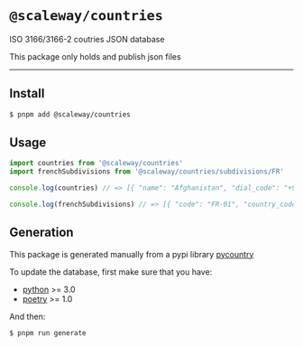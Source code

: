# `@scaleway/countries`

ISO 3166/3166-2 coutries JSON database

This package only holds and publish json files

---

## Install

```bash
$ pnpm add @scaleway/countries
```

## Usage

```js
import countries from '@scaleway/countries'
import frenchSubdivisions from '@scaleway/countries/subdivisions/FR'

console.log(countries) // => [{ "name": "Afghanistan", "dial_code": "+93", "code": "AF", "flag": "🇦🇫" }, ...]

console.log(frenchSubdivisions) // => [{ "code": "FR-01", "country_code": "FR", "name": "Ain", "parent_code": "FR-ARA", "type": "Metropolitan department" }, ... ]
```

## Generation

This package is generated manually from a pypi library [pycountry](https://pypi.org/project/pycountry/)

To update the database, first make sure that you have:
- [python](https://www.python.org) >= 3.0
- [poetry](https://python-poetry.org) >= 1.0

And then:

```bash
$ pnpm run generate
```
